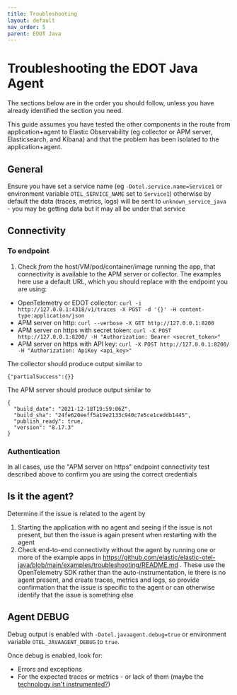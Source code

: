 ```yaml
---
title: Troubleshooting
layout: default
nav_order: 5
parent: EDOT Java
---
```


# Troubleshooting the EDOT Java Agent

The sections below are in the order you should follow, unless you have already identified the section you need.

This guide assumes you have tested the other components in the route from application+agent to Elastic Observability (eg collector or APM server, Elasticsearch, and Kibana) and that the problem has been isolated to the application+agent.

## General

Ensure you have set a service name (eg `-Dotel.service.name=Service1` or environment variable `OTEL_SERVICE_NAME` set to `Service1`) otherwise by default the data (traces, metrics, logs) will be sent to `unknown_service_java` - you may be getting data but it may all be under that service

## Connectivity

### To endpoint

1. Check _from_ the host/VM/pod/container/image running the app, that connectivity is available to the APM server or collector. The examples here use a default URL, which you should replace with the endpoint you are using:

- OpenTelemetry or EDOT collector: `curl -i http://127.0.0.1:4318/v1/traces -X POST -d '{}' -H content-type:application/json`
- APM server on http: `curl --verbose -X GET http://127.0.0.1:8200`
- APM server on https with secret token: `curl -X POST http://127.0.0.1:8200/ -H "Authorization: Bearer <secret_token>"`
- APM server on https with API key: `curl -X POST http://127.0.0.1:8200/ -H "Authorization: ApiKey <api_key>"`

The collector should produce output similar to
```
{"partialSuccess":{}}
```

The APM server should produce output similar to
```
{
  "build_date": "2021-12-18T19:59:06Z",
  "build_sha": "24fe620eeff5a19e2133c940c7e5ce1ceddb1445",
  "publish_ready": true,
  "version": "8.17.3"
}
```

### Authentication

In all cases, use the "APM server on https" endpoint connectivity test described above to confirm you are using the correct credentials

## Is it the agent?

Determine if the issue is related to the agent by

1. Starting the application with no agent and seeing if the issue is not present, but then the issue is again present when restarting with the agent
2. Check end-to-end connectivity without the agent by running one or more of the example apps in https://github.com/elastic/elastic-otel-java/blob/main/examples/troubleshooting/README.md . These use the OpenTelemetry SDK rather than the auto-instrumentation, ie there is no agent present, and create traces, metrics and logs, so provide confirmation that the issue is specific to the agent or can otherwise identify that the issue is something else

## Agent DEBUG

Debug output is enabled with `-Dotel.javaagent.debug=true` or environment variable `OTEL_JAVAAGENT_DEBUG` to `true`. 

Once debug is enabled, look for:
- Errors and exceptions
- For the expected traces or metrics - or lack of them (maybe the [technology isn't instrumented?](https://github.com/open-telemetry/opentelemetry-java-instrumentation/blob/main/docs/supported-libraries.md))


